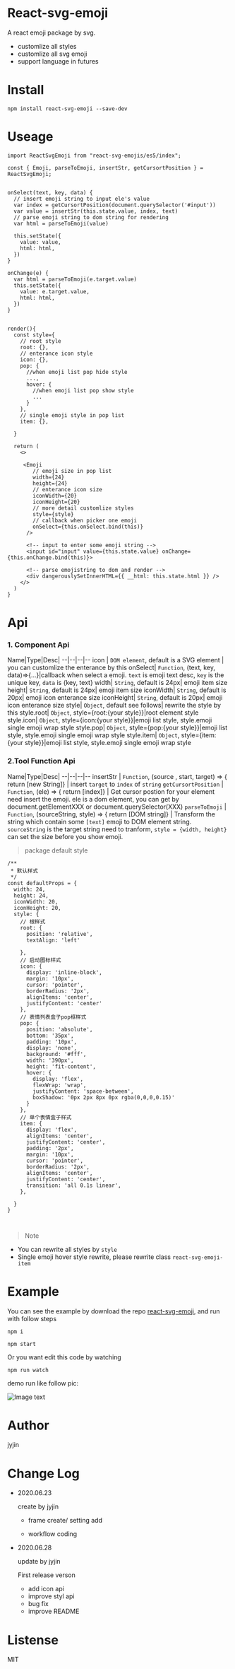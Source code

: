 # React-svg-emoji

A react emoji package by svg. 

- customlize all styles
- customlize all svg emoji
- support language in futures

# Install
```
npm install react-svg-emoji --save-dev
```
# Useage

```
import ReactSvgEmoji from "react-svg-emojis/es5/index";

const { Emoji, parseToEmoji, insertStr, getCursortPosition } = ReactSvgEmoji;


onSelect(text, key, data) {
  // insert emoji string to input ele's value
  var index = getCursortPosition(document.querySelector('#input'))
  var value = insertStr(this.state.value, index, text)
  // parse emoji string to dom string for rendering
  var html = parseToEmoji(value)

  this.setState({
    value: value,
    html: html,
  })
}

onChange(e) {
  var html = parseToEmoji(e.target.value)
  this.setState({
    value: e.target.value,
    html: html,
  })
}


render(){
  const style={
    // root style
    root: {},
    // enterance icon style
    icon: {},
    pop: {
      //when emoji list pop hide style
      ...,
      hover: {
        //when emoji list pop show style
        ...
      }
    },
    // single emoji style in pop list
    item: {},

  }

  return (
    <>
      
     <Emoji
        // emoji size in pop list
        width={24}
        height={24}
        // enterance icon size 
        iconWidth={20}
        iconHeight={20}
        // more detail customlize styles
        style={style}
        // callback when picker one emoji 
        onSelect={this.onSelect.bind(this)}
      />

      <!-- input to enter some emoji string -->
      <input id="input" value={this.state.value} onChange={this.onChange.bind(this)}>

      <!-- parse emojistring to dom and render -->
      <div dangerouslySetInnerHTML={{ __html: this.state.html }} />
    </>
  )
}
```

# Api

### 1. Component Api


Name|Type|Desc|
--|--|--|--
icon | `DOM element`, default is a SVG element | you can customlize the enterance by this
onSelect| `Function`, (text, key, data)=>{...}|callback when select a emoji. `text` is emoji text desc, `key` is the unique key, `data` is {key, text}
width| `String`, default is 24px| emoji item size 
height| `String`, default is 24px| emoji item size 
iconWidth| `String`, default is 20px| emoji icon enterance size 
iconHeight| `String`, default is 20px| emoji icon enterance size 
style| `Object`, default see follows| rewrite the style by this
style.root| `Object`, style={root:{your style}}|root element style
style.icon| `Object`, style={icon:{your style}}|emoji list style, style.emoji single emoji wrap style
style.pop| `Object`, style={pop:{your style}}|emoji list style, style.emoji single emoji wrap style
style.item| `Object`, style={item:{your style}}|emoji list style, style.emoji single emoji wrap style

### 2.Tool Function Api


Name|Type|Desc|
--|--|--|--
insertStr | `Function`, (source , start, target) => { return [new String]} | insert `target` to `index` of `string`
`getCursortPosition` | `Function`, (ele) => { return [index]} | Get cursor postion for your element need insert the emoji. ele is a dom element, you can get by document.getElementXXX or document.querySelector(XXX)
`parseToEmoji` | `Function`, (sourceString, style) => { return [DOM string]} | Transform the string which contain some `[text]` emoji to DOM element string. `sourceString` is the target string need to tranform, `style = {width, height}` can set the size before you show emoji.


> package default style 

```
/**
 * 默认样式
 */
const defaultProps = {
  width: 24,
  height: 24,
  iconWidth: 20,
  iconHeight: 20,
  style: {
    // 根样式
    root: {
      position: 'relative',
      textAlign: 'left'

    },
    // 启动图标样式
    icon: {
      display: 'inline-block',
      margin: '10px',
      cursor: 'pointer',
      borderRadius: '2px',
      alignItems: 'center',
      justifyContent: 'center'
    },
    // 表情列表盒子pop框样式
    pop: {
      position: 'absolute',
      bottom: '35px',
      padding: '10px',
      display: 'none',
      background: '#fff',
      width: '390px',
      height: 'fit-content',
      hover: {
        display: 'flex',
        flexWrap: 'wrap',
        justifyContent: 'space-between',
        boxShadow: '0px 2px 8px 0px rgba(0,0,0,0.15)'
      }
    },
    // 单个表情盒子样式
    item: {
      display: 'flex',
      alignItems: 'center',
      justifyContent: 'center',
      padding: '2px',
      margin: '10px',
      cursor: 'pointer',
      borderRadius: '2px',
      alignItems: 'center',
      justifyContent: 'center',
      transition: 'all 0.1s linear',
    },

  }
}



```

> Note
- You can rewrite all styles by `style`
- Single emoji hover style rewrite, please rewrite class `react-svg-emoji-item`

# Example

You can see the example by download the repo [react-svg-emoji](https://github.com/jyjin/react-svg-emoji), and run with follow steps

```
npm i

npm start
```

Or you want edit this code by watching

```
npm run watch
```


demo run like follow pic:

![Image text](./public/example.png)

# Author

jyjin

# Change Log

- 2020.06.23 

  create by jyjin

  + frame create/ setting add

  + workflow coding

- 2020.06.28 

  update by jyjin
  
  First release verson

  + add icon api
  + improve styl api
  + bug fix
  + improve README


# Listense
MIT